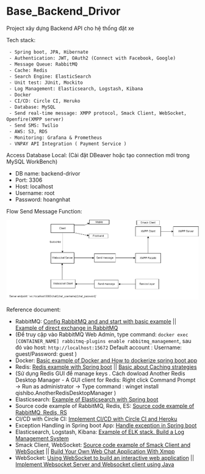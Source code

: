 # Base_Backend_Drivor

Project xây dựng Backend API cho hệ thống đặt xe 

Tech stack:

     - Spring boot, JPA, Hibernate
     - Authentication: JWT, OAuth2 (Connect with Facebook, Google)
     - Message Queue: RabbitMQ
     - Cache: Redis
     - Search Engine: ElasticSearch
     - Unit test: JUnit, Mockito
     - Log Management: Elasticsearch, Logstash, Kibana
     - Docker
     - CI/CD: Circle CI, Heruko
     - Database: MySQL
     - Send real-time message: XMPP protocol, Smack Client, WebSocket, Openfire(XMPP server)
     - Send SMS: Twilio
     - AWS: S3, RDS
     - Monitoring: Grafana & Prometheus 
     - VNPAY API Integration ( Payment Service )


Access Database Local: (Cài đặt DBeaver hoặc tạo connection mới trong MySQL WorkBench)
   - DB name: backend-drivor
   - Port: 3306
   - Host: localhost
   - Username: root
   - Password: hoangnhat


Flow Send Message Function:

![](FlowChat.png)


Reference document:

   - RabbitMQ:  [Config RabbitMQ and and start with basic example](https://www.springcloud.io/post/2022-03/messaging-using-rabbitmq-in-spring-boot-application/#gsc.tab=0) ||
                [Example of direct exchange in RabbitMQ](https://gpcoder.com/6925-su-dung-direct-exchange-trong-rabbitmq/)
   - (Để truy cập vào RabbitMQ Web Admin, type command: `docker exec [CONTAINER_NAME] rabbitmq-plugins enable rabbitmq_management`, sau đó vào host: `http://localhost:15672`
       Default account : Username: guest/Password: guest
     )
   - Docker: [Basic example of Docker and How to dockerize spring boot app](https://www.docker.com/blog/kickstart-your-spring-boot-application-development/)
   - Redis: [Redis example with Spring boot](https://viblo.asia/p/huong-dan-spring-boot-redis-aWj53NPGl6m) || [Basic about Caching strategies](https://viblo.asia/p/redis-spring-boot-cache-aside-design-pattern-1Je5E6LLKnL)
   - (Sử dụng Redis GUI để manage keys
       . Cách dowload Another Redis Desktop Manager - A GUI client for Redis:
       Right click Command Prompt -> Run as administrator -> Type command : winget install qishibo.AnotherRedisDesktopManager
     )
   - Elasticsearch: [Example of Elasticsearch with Spring boot](https://reflectoring.io/spring-boot-elasticsearch/)
   - Source code example of RabbitMQ, Redis, ES: [Source code example of RabbitMQ, Redis, RS](https://github.com/hoangnhat2003/Shop-App)
   - CI/CD with Circle CI: [Implement CI/CD with Circle CI and Heroku](https://chatbotsmagazine.com/create-a-ci-cd-pipeline-with-circleci-to-deploy-your-bot-in-a-docker-image-to-heroku-32f5dfe887)
   - Exception Handling in Spring boot App: [Handle exception in Spring boot](https://viblo.asia/p/spring-boot-15-exception-handling-exceptionhandler-restcontrolleradvice-controlleradvice-responsestatus-maGK7k2eKj2)
   - Elasticsearch, Logstash, Kibana: [Example of ELK stack. Build a Log Management System](https://www.youtube.com/watch?v=uSYExRWbC9Y)
   - Smack Client, WebSocket: [Source code example of Smack Client and WebSocket](https://github.com/smartinrub/spring-xmpp-websocket-reactjs) || [Build Your Own Web Chat Application With Xmpp](https://sergiomartinrubio.com/projects/build-your-own-web-chat-application-with-xmpp/)
   - WebSocket: [Using WebSocket to build an interactive web application](https://spring.io/guides/gs/messaging-stomp-websocket/) || [Implement Websocket Server and Websocket client using Java](https://viblo.asia/p/su-dung-java-tao-websocket-de-tao-ung-dung-chat-gDVK2QAw5Lj)